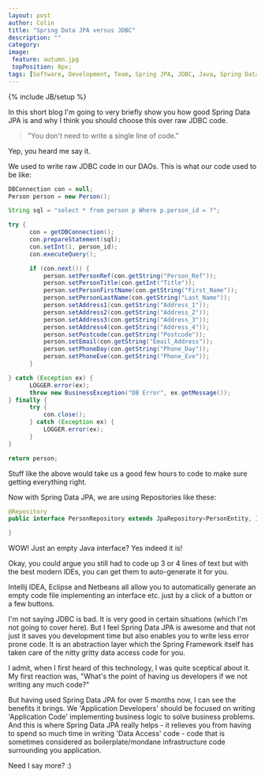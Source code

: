 ```yaml
---
layout: post
author: Colin
title: "Spring Data JPA versus JDBC"
description: ""
category:
image:
 feature: autumn.jpg
 topPosition: 0px;
tags: [Software, Development, Team, Spring JPA, JDBC, Java, Spring Data ]
---
```

{% include JB/setup %}


In this short blog I'm going to very briefly show you how good Spring Data JPA is and why I think you should choose
this over raw JDBC code.

> "You don't need to write a single line of code."

Yep, you heard me say it.

We used to write raw JDBC code in our DAOs. This is what our code used to be like:

```java
DBConnection con = null;
Person person = new Person();

String sql = "select * from person p Where p.person_id = ?";

try {
      con = getDBConnection();
      con.prepareStatement(sql);
      con.setInt(1, person_id);
      con.executeQuery();

      if (con.next()) {
          person.setPersonRef(con.getString("Person_Ref"));
          person.setPersonTitle(con.getInt("Title"));
          person.setPersonFirstName(con.getString("First_Name"));
          person.setPersonLastName(con.getString("Last_Name"));
          person.setAddress1(con.getString("Address_1"));
          person.setAddress2(con.getString("Address_2"));
          person.setAddress3(con.getString("Address_3"));
          person.setAddress4(con.getString("Address_4"));
          person.setPostcode(con.getString("Postcode"));
          person.setEmail(con.getString("Email_Address"));
          person.setPhoneDay(con.getString("Phone_Day"));
          person.setPhoneEve(con.getString("Phone_Eve"));
      }

} catch (Exception ex) {
      LOGGER.error(ex);
      throw new BusinessException("DB Error", ex.getMessage());
} finally {
      try {
          con.close();
      } catch (Exception ex) {
          LOGGER.error(ex);
      }
}

return person;
```

Stuff like the above would take us a good few hours to code to make sure getting everything right.

Now with Spring Data JPA, we are using Repositories like these:

```java
@Repository
public interface PersonRepository extends JpaRepository<PersonEntity, Integer> {

}
```

WOW! Just an empty Java interface? Yes indeed it is!  

Okay, you could argue you still had to code up 3 or 4 lines of text but with the best modern IDEs, you can get them to auto-generate it for you.

Intellij IDEA, Eclipse and Netbeans all allow you to automatically generate an empty code file implementing an interface etc. just by a click of a button or a few buttons.

I'm not saying JDBC is bad. It is very good in certain situations (which I'm not going to cover here). But I feel Spring Data JPA is awesome and that not just it saves you development time but also enables you to write less error prone code. It is an abstraction layer which the Spring Framework itself has taken care of the nitty gritty data access code for you.

I admit, when I first heard of this technology, I was quite sceptical about it. My first reaction was, "What's the point of having us developers if we not writing any much code?"

But having used Spring Data JPA for over 5 months now, I can see the benefits it brings. We 'Application Developers' should be focused on writing 'Application Code' implementing business logic to solve business problems. And this is where Spring Data JPA really helps - it relieves you from having to spend so much time in writing 'Data Access' code - code that is sometimes considered as boilerplate/mondane infrastructure code surrounding you application.

Need I say more?  :)
